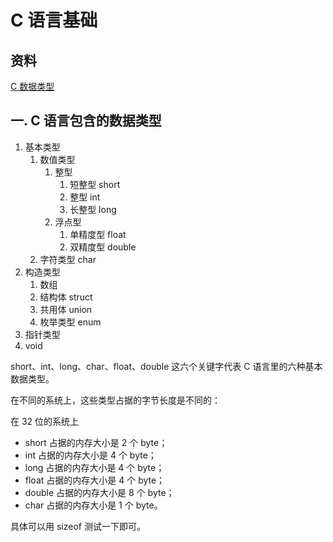 # C 语言基础

## 资料

[C 数据类型](https://www.runoob.com/cprogramming/c-data-types.html)

## 一. C 语言包含的数据类型

1. 基本类型
   1. 数值类型
      1. 整型
         1. 短整型 short
         2. 整型 int
         3. 长整型 long
      2. 浮点型
         1. 单精度型 float
         2. 双精度型 double
   2. 字符类型 char
2. 构造类型
   1. 数组
   2. 结构体 struct
   3. 共用体 union
   4. 枚举类型 enum
3. 指针类型
4. void

short、int、long、char、float、double 这六个关键字代表 C 语言里的六种基本数据类型。

在不同的系统上，这些类型占据的字节长度是不同的：

在 32 位的系统上

- short 占据的内存大小是 2 个 byte；
- int 占据的内存大小是 4 个 byte；
- long 占据的内存大小是 4 个 byte；
- float 占据的内存大小是 4 个 byte；
- double 占据的内存大小是 8 个 byte；
- char 占据的内存大小是 1 个 byte。

具体可以用 sizeof 测试一下即可。
